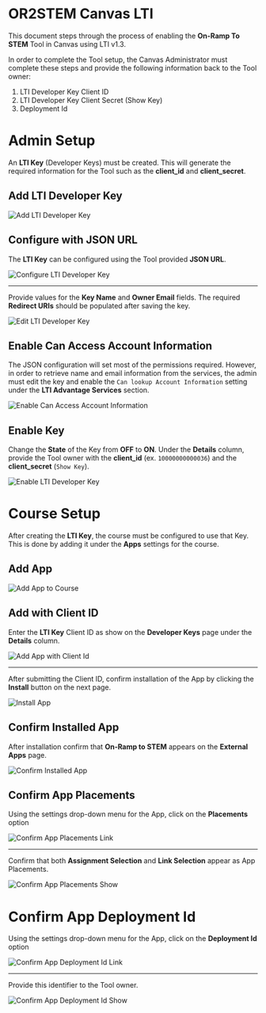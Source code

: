 # OR2STEM Canvas LTI

This document steps through the process of enabling the **On-Ramp To STEM**
Tool in Canvas using LTI v1.3.

In order to complete the Tool setup, the Canvas Administrator must complete these
steps and provide the following information back to the Tool owner:

1. LTI Developer Key Client ID
2. LTI Developer Key Client Secret (Show Key)
3. Deployment Id

# Admin Setup

An **LTI Key** (Developer Keys) must be created. This will generate the
required information for the Tool such as the **client_id** and 
**client_secret**.

## Add LTI Developer Key

![Add LTI Developer Key](../img/canvas/admin_lti_dev_key_add.png)

## Configure with JSON URL 

The **LTI Key** can be configured using the Tool provided **JSON URL**.

![Configure LTI Developer Key](../img/canvas/admin_lti_dev_key_configure_with_url.png)

---
Provide values for the **Key Name** and **Owner Email** fields. The required
**Redirect URIs** should be populated after saving the key.

![Edit LTI Developer Key](../img/canvas/admin_lti_dev_key_edit.png)

## Enable Can Access Account Information

The JSON configuration will set most of the permissions required. However, in
order to retrieve name and email information from the services, the
admin must edit the key and enable the `Can lookup Account Information`
setting under the **LTI Advantage Services** section.

![Enable Can Access Account Information](../img/canvas/admin_lti_dev_key_enable_account_info.png)

## Enable Key

Change the **State** of the Key from **OFF** to **ON**. Under the **Details**
column, provide the Tool owner with the **client_id** (ex. `10000000000036`)
and the **client_secret** (`Show Key`).

![Enable LTI Developer Key](../img/canvas/admin_lti_dev_key_turn_on.png)


# Course Setup

After creating the **LTI Key**, the course must be configured to use
that Key. This is done by adding it under the **Apps** settings for the
course.

## Add App

![Add App to Course](../img/canvas/course_settings_apps_add.png)

## Add with Client ID

Enter the **LTI Key** Client ID as show on the **Developer Keys** page
under the **Details** column.

![Add App with Client Id](../img/canvas/course_settings_apps_add_with_client_id.png)

---
After submitting the Client ID, confirm installation of the App by clicking the
**Install** button on the next page.

![Install App](../img/canvas/course_settings_apps_add_install.png)

## Confirm Installed App

After installation confirm that **On-Ramp to STEM** appears on the
**External Apps** page.

![Confirm Installed App](../img/canvas/course_settings_apps_installed.png)

## Confirm App Placements

Using the settings drop-down menu for the App, click on the **Placements**
option

![Confirm App Placements Link](../img/canvas/course_settings_placements_link.png)

---
Confirm that both **Assignment Selection** and **Link Selection** appear as
App Placements.

![Confirm App Placements Show](../img/canvas/course_settings_placements_show.png)

# Confirm App Deployment Id

Using the settings drop-down menu for the App, click on the **Deployment Id**
option

![Confirm App Deployment Id Link](../img/canvas/course_settings_deployid_link.png)

---
Provide this identifier to the Tool owner.

![Confirm App Deployment Id Show](../img/canvas/course_settings_deployid_show.png)
